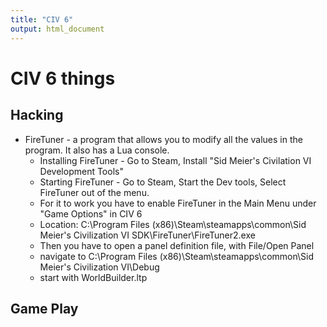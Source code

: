 ```yaml
---
title: "CIV 6"
output: html_document
---
```


# CIV 6 things

## Hacking

* FireTuner - a program that allows you to modify all the values in the program. It also has a Lua console.
  * Installing FireTuner - Go to Steam, Install "Sid Meier's Civilation VI Development Tools"
  * Starting FireTuner - Go to Steam, Start the Dev tools, Select FireTuner out of the menu.
  * For it to work you have to enable FireTuner in the Main Menu under "Game Options" in CIV 6
  * Location: C:\Program Files (x86)\Steam\steamapps\common\Sid Meier's Civilization VI SDK\FireTuner\FireTuner2.exe
  * Then you have to open a panel definition file, with File/Open Panel
  * navigate to C:\Program Files (x86)\Steam\steamapps\common\Sid Meier's Civilization VI\Debug
  * start with WorldBuilder.ltp

## Game Play

